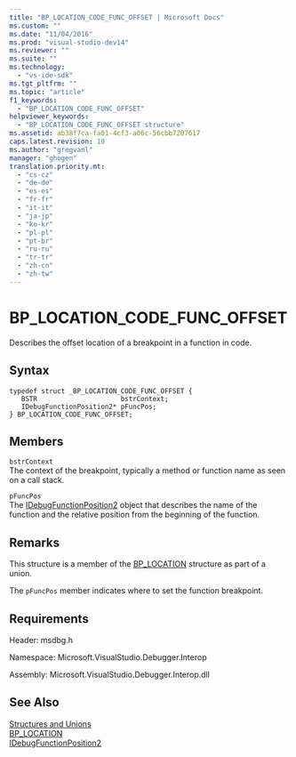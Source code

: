 ```yaml
---
title: "BP_LOCATION_CODE_FUNC_OFFSET | Microsoft Docs"
ms.custom: ""
ms.date: "11/04/2016"
ms.prod: "visual-studio-dev14"
ms.reviewer: ""
ms.suite: ""
ms.technology: 
  - "vs-ide-sdk"
ms.tgt_pltfrm: ""
ms.topic: "article"
f1_keywords: 
  - "BP_LOCATION_CODE_FUNC_OFFSET"
helpviewer_keywords: 
  - "BP_LOCATION_CODE_FUNC_OFFSET structure"
ms.assetid: ab38f7ca-fa01-4cf3-a06c-56cbb7207617
caps.latest.revision: 10
ms.author: "gregvanl"
manager: "ghogen"
translation.priority.mt: 
  - "cs-cz"
  - "de-de"
  - "es-es"
  - "fr-fr"
  - "it-it"
  - "ja-jp"
  - "ko-kr"
  - "pl-pl"
  - "pt-br"
  - "ru-ru"
  - "tr-tr"
  - "zh-cn"
  - "zh-tw"
---
```

# BP_LOCATION_CODE_FUNC_OFFSET
Describes the offset location of a breakpoint in a function in code.  
  
## Syntax  
  
```cpp#  
typedef struct _BP_LOCATION_CODE_FUNC_OFFSET {   
   BSTR                     bstrContext;  
   IDebugFunctionPosition2* pFuncPos;  
} BP_LOCATION_CODE_FUNC_OFFSET;  
```  
  
## Members  
 `bstrContext`  
 The context of the breakpoint, typically a method or function name as seen on a call stack.  
  
 `pFuncPos`  
 The [IDebugFunctionPosition2](../../../extensibility/debugger/reference/idebugfunctionposition2.md) object that describes the name of the function and the relative position from the beginning of the function.  
  
## Remarks  
 This structure is a member of the [BP_LOCATION](../../../extensibility/debugger/reference/bp-location.md) structure as part of a union.  
  
 The `pFuncPos` member indicates where to set the function breakpoint.  
  
## Requirements  
 Header: msdbg.h  
  
 Namespace: Microsoft.VisualStudio.Debugger.Interop  
  
 Assembly: Microsoft.VisualStudio.Debugger.Interop.dll  
  
## See Also  
 [Structures and Unions](../../../extensibility/debugger/reference/structures-and-unions.md)   
 [BP_LOCATION](../../../extensibility/debugger/reference/bp-location.md)   
 [IDebugFunctionPosition2](../../../extensibility/debugger/reference/idebugfunctionposition2.md)